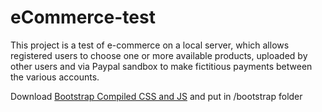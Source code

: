 # eCommerce-test
This project is a test of e-commerce on a local server, which allows registered users to choose one or more available products, uploaded by other users and via Paypal sandbox to make fictitious payments between the various accounts.

Download <a href="https://getbootstrap.com/docs/5.1/getting-started/download/">Bootstrap Compiled CSS and JS</a> and put in /bootstrap folder
